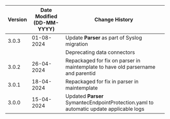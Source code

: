 | **Version** | **Date Modified (DD-MM-YYYY)** | **Change History**                          |
|-------------|--------------------------------|---------------------------------------------|
| 3.0.3       | 01-08-2024                     |Update **Parser** as part of Syslog migration                         |
|             |                                |Deprecating data connectors                                           |
| 3.0.2       | 26-04-2024                     | Repackaged for fix on parser in maintemplate to have old parsername and parentid                    |
| 3.0.1       | 18-04-2024                     | Repackaged for fix in parser in maintemplate |
| 3.0.0       | 15-04-2024                     | Updated **Parser** SymantecEndpointProtection.yaml to automatic update applicable logs |
